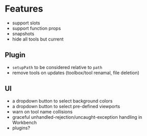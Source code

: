 # Features

- support slots
- support function props
- snapshots
- hide all tools but current

## Plugin

- `setupPath` to be considered relative to `path`
- remove tools on updates (toolbox/tool renamal, file deletion)

## UI

- a dropdown button to select background colors
- a dropdown button to select pre-defined viewports
- warn on tool name collisions
- graceful unhandled-rejection/uncaught-exception handling in Workbench
- plugins?

